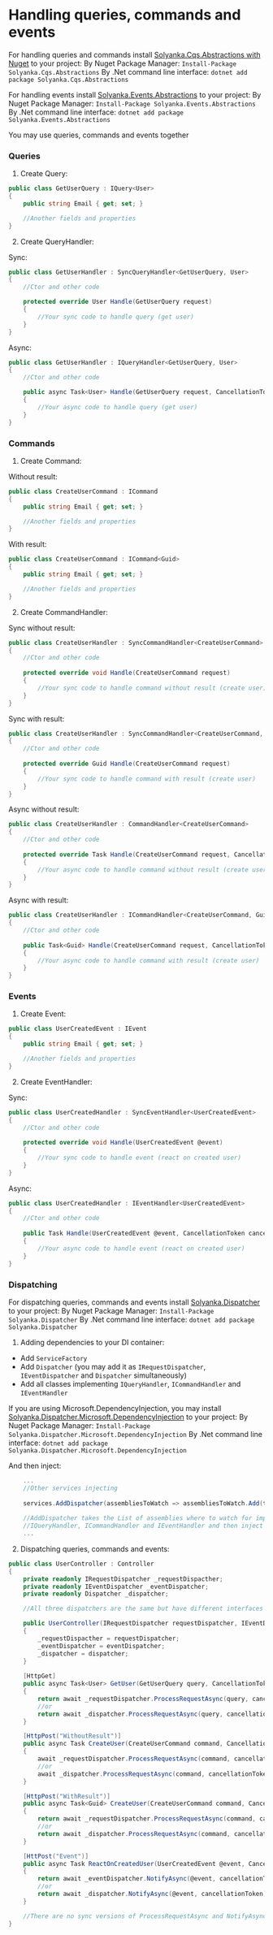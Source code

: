 Handling queries, commands and events
===

For handling queries and commands install [Solyanka.Cqs.Abstractions with Nuget](http://here_will_be_link) to your project:
By Nuget Package Manager:
    `Install-Package Solyanka.Cqs.Abstractions`
By .Net command line interface:
    `dotnet add package Solyanka.Cqs.Abstractions`

For handling events install [Solyanka.Events.Abstractions](http://here_will_be_link) to your project:
By Nuget Package Manager:
    `Install-Package Solyanka.Events.Abstractions`
By .Net command line interface:
    `dotnet add package Solyanka.Events.Abstractions`

You may use queries, commands and events together

### Queries

1. Create Query:

```csharp
public class GetUserQuery : IQuery<User>
{
    public string Email { get; set; }

    //Another fields and properties
}
```

2. Create QueryHandler:

Sync:
```csharp
public class GetUserHandler : SyncQueryHandler<GetUserQuery, User>
{
    //Ctor and other code

    protected override User Handle(GetUserQuery request)
    {
        //Your sync code to handle query (get user)
    }
}
```

Async:
```csharp
public class GetUserHandler : IQueryHandler<GetUserQuery, User>
{
    //Ctor and other code

    public async Task<User> Handle(GetUserQuery request, CancellationToken cancellationToken)
    {
        //Your async code to handle query (get user)
    }
}
```

### Commands

1. Create Command:

Without result:
```csharp
public class CreateUserCommand : ICommand
{
    public string Email { get; set; }

    //Another fields and properties
}
```

With result:
```csharp
public class CreateUserCommand : ICommand<Guid>
{
    public string Email { get; set; }

    //Another fields and properties
}
```

2. Create CommandHandler:

Sync without result:
```csharp
public class CreateUserHandler : SyncCommandHandler<CreateUserCommand>
{
    //Ctor and other code
    
    protected override void Handle(CreateUserCommand request)
    {
        //Your sync code to handle command without result (create user)
    }
}
```

Sync with result:
```csharp
public class CreateUserHandler : SyncCommandHandler<CreateUserCommand, Guid>
{
    //Ctor and other code
    
    protected override Guid Handle(CreateUserCommand request)
    {
        //Your sync code to handle command with result (create user)
    }
}
```

Async without result:
```csharp
public class CreateUserHandler : CommandHandler<CreateUserCommand>
{
    //Ctor and other code
    
    protected override Task Handle(CreateUserCommand request, CancellationToken cancellationToken)
    {
        //Your async code to handle command without result (create user)
    }
}
```

Async with result:
```csharp
public class CreateUserHandler : ICommandHandler<CreateUserCommand, Guid>
{
    //Ctor and other code
    
    public Task<Guid> Handle(CreateUserCommand request, CancellationToken cancellationToken)
    {
        //Your async code to handle command with result (create user)
    }
}
```

### Events

1. Create Event:

```csharp
public class UserCreatedEvent : IEvent
{
    public string Email { get; set; }

    //Another fields and properties
}
```

2. Create EventHandler:

Sync:
```csharp
public class UserCreatedHandler : SyncEventHandler<UserCreatedEvent>
{
    //Ctor and other code
    
    protected override void Handle(UserCreatedEvent @event)
    {
        //Your sync code to handle event (react on created user)
    }
}
```

Async:
```csharp
public class UserCreatedHandler : IEventHandler<UserCreatedEvent>
{
    //Ctor and other code
    
    public Task Handle(UserCreatedEvent @event, CancellationToken cancellationToken)
    {
        //Your async code to handle event (react on created user)
    }
}
```

### Dispatching

For dispatching queries, commands and events install [Solyanka.Dispatcher](http://here_will_be_link) to your project:
By Nuget Package Manager:
    `Install-Package Solyanka.Dispatcher`
By .Net command line interface:
    `dotnet add package Solyanka.Dispatcher`

1. Adding dependencies to your DI container:

* Add `ServiceFactory`
* Add `Dispatcher` (you may add it as `IRequestDispatcher`, `IEventDispatcher` and `Dispatcher` simultaneously)
* Add all classes implementing `IQueryHandler`, `ICommandHandler` and `IEventHandler`

If you are using Microsoft.DependencyInjection, you may install [Solyanka.Dispatcher.Microsoft.DependencyInjection](http://here_will_be_link) to your project:
By Nuget Package Manager:
    `Install-Package Solyanka.Dispatcher.Microsoft.DependencyInjection`
By .Net command line interface:
    `dotnet add package Solyanka.Dispatcher.Microsoft.DependencyInjection`

And then inject:
```csharp
    ...
    //Other services injecting
    
    services.AddDispatcher(assembliesToWatch => assembliesToWatch.Add(typeof(GetUserQuery).Assembly));
    
    //AddDispatcher takes the List of assemblies where to watch for implementations of
    //IQueryHandler, ICommandHandler and IEventHandler and then inject it to Microsoft.DI
    ...
```

2. Dispatching queries, commands and events:

```csharp
public class UserController : Controller
{
    private readonly IRequestDispatcher _requestDispacther;
    private readonly IEventDispatcher _eventDispatcher;
    private readonly Dispatcher _dispatcher;

    //All three dispatchers are the same but have different interfaces

    public UserController(IRequestDispatcher requestDispatcher, IEventDispatcher eventDispatcher, Dispatcher dispatcher)
    {
        _requestDispacther = requestDispatcher;
        _eventDispatcher = eventDispatcher;
        _dispatcher = dispatcher;
    }
    
    [HttpGet]
    public async Task<User> GetUser(GetUserQuery query, CancellationToken cancellationToken)
    {
        return await _requestDispatcher.ProcessRequestAsync(query, cancellationToken);
        //or
        return await _dispatcher.ProcessRequestAsync(query, cancellationToken);
    }

    [HttpPost("WithoutResult")]
    public async Task CreateUser(CreateUserCommand command, CancellationToken cancellationToken)
    {
        await _requestDispatcher.ProcessRequestAsync(command, cancellationToken);
        //or
        await _dispatcher.ProcessRequestAsync(command, cancellationToken);
    }

    [HttpPost("WithResult")]
    public async Task<Guid> CreateUser(CreateUserCommand command, CancellationToken cancellationToken)
    {
        return await _requestDispatcher.ProcessRequestAsync(command, cancellationToken);
        //or
        return await _dispatcher.ProcessRequestAsync(command, cancellationToken);
    }

    [HttPost("Event")]
    public async Task ReactOnCreatedUser(UserCreatedEvent @event, CancellationToken cancellationToken)
    {
        return await _eventDispatcher.NotifyAsync(@event, cancellationToken);
        //or
        return await _dispatcher.NotifyAsync(@event, cancellationToken);
    }

    //There are no sync versions of ProcessRequestAsync and NotifyAsync 
}
```